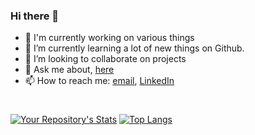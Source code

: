 ### Hi there 👋

<!--
**Abhijeetbyte/Abhijeetbyte** is a ✨ _special_ ✨ repository because its `README.md` (this file) appears on your GitHub profile.
-->

- 🔭 I'm currently working on various things
- 🌱 I’m currently learning a lot of new things on Github.
- 👯 I’m looking to collaborate on projects
- 💬 Ask me about, [here](https://github.com/Abhijeetbyte/Abhijeetbyte/discussions/1)
- 📫 How to reach me: <a href="mailto:Abhijeetkr.sci@gmail.com">email</a>, <a href="http://linkedin.com/in/abhijeet-kumar-559058211/">LinkedIn</a></br>

#
[![Your Repository's Stats](https://github-readme-stats.vercel.app/api?username=Abhijeetbyte&show_icons=true&hide=stars&layout=compact)](https://github.com/Abhijeetbyte/) [![Top Langs](https://github-readme-stats.vercel.app/api/top-langs/?username=Abhijeetbyte&layout=compact)](https://github.com/Abhijeetbyte/)


  
  
